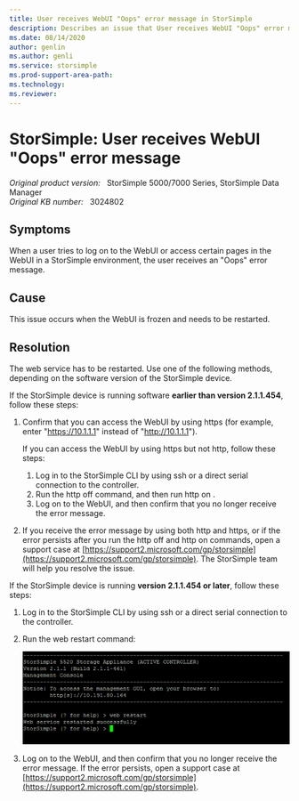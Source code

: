 ```yaml
---
title: User receives WebUI "Oops" error message in StorSimple
description: Describes an issue that User receives WebUI "Oops" error message in StorSimple.
ms.date: 08/14/2020
author: genlin
ms.author: genli
ms.service: storsimple
ms.prod-support-area-path: 
ms.technology: 
ms.reviewer: 
---
```

# StorSimple: User receives WebUI "Oops" error message

_Original product version:_ &nbsp; StorSimple 5000/7000 Series, StorSimple Data Manager  
_Original KB number:_ &nbsp; 3024802

## Symptoms

When a user tries to log on to the WebUI or access certain pages in the WebUI in a StorSimple environment, the user receives an "Oops" error message.

## Cause

This issue occurs when the WebUI is frozen and needs to be restarted.

## Resolution

The web service has to be restarted. Use one of the following methods, depending on the software version of the StorSimple device.

If the StorSimple device is running software **earlier than version 2.1.1.454**, follow these steps:
1. Confirm that you can access the WebUI by using https (for example, enter "https://10.1.1.1" instead of "http://10.1.1.1").

    If you can access the WebUI by using https but not http, follow these steps:

    1. Log in to the StorSimple CLI by using ssh or a direct serial connection to the controller.
    2. Run the http off command, and then run http on .
    3. Log on to the WebUI, and then confirm that you no longer receive the error message.
2. If you receive the error message by using both http and https, or if the error persists after you run the http off and http on commands, open a support case at [https://support2.microsoft.com/gp/storsimple](https://support2.microsoft.com/gp/storsimple). The StorSimple team will help you resolve the issue.
  
If the StorSimple device is running **version 2.1.1.454 or later**, follow these steps:
1. Log in to the StorSimple CLI by using ssh or a direct serial connection to the controller.
1. Run the web restart command:

    ![web restart command](./media/storsimple-user-receives-webui/4341088_en_1.png)

3. Log on to the WebUI, and then confirm that you no longer receive the error message. If the error persists, open a support case at [https://support2.microsoft.com/gp/storsimple](https://support2.microsoft.com/gp/storsimple).
